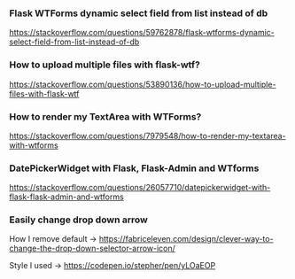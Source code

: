 
<!-- --------------------------------------------------------------- -->

### Flask WTForms dynamic select field from list instead of db
https://stackoverflow.com/questions/59762878/flask-wtforms-dynamic-select-field-from-list-instead-of-db

<!-- --------------------------------------------------------------- -->

### How to upload multiple files with flask-wtf?
https://stackoverflow.com/questions/53890136/how-to-upload-multiple-files-with-flask-wtf

<!-- --------------------------------------------------------------- -->

### How to render my TextArea with WTForms?
https://stackoverflow.com/questions/7979548/how-to-render-my-textarea-with-wtforms

<!-- --------------------------------------------------------------- -->

### DatePickerWidget with Flask, Flask-Admin and WTforms
https://stackoverflow.com/questions/26057710/datepickerwidget-with-flask-flask-admin-and-wtforms

<!-- --------------------------------------------------------------- -->


### Easily change drop down arrow

How I remove default -> https://fabriceleven.com/design/clever-way-to-change-the-drop-down-selector-arrow-icon/

Style I used         -> https://codepen.io/stepher/pen/yLOaEOP
